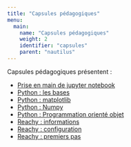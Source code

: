 ```yaml
---
title: "Capsules pédagogiques"
menu:
  main:
    name: "Capsules pédagogiques"
    weight: 2
    identifier: "capsules"
    parent: "nautilus"
---
```


Capsules pédagogiques présentent : 
* [Prise en main de jupyter notebook]()
* [Python : les bases]() 
* [Python : matplotlib]() 
* [Python : Numpy]() 
* [Python : Programmation orienté objet]() 
* [Reachy : informations](informations/) 
* [Reachy : configuration]() 
* [Reachy : premiers pas]() 